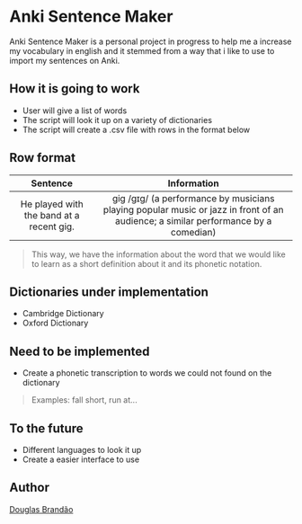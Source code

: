 # Anki Sentence Maker

Anki Sentence Maker is a personal project in progress to help me a increase my vocabulary in english and it stemmed from a way that i like to use to import my sentences on Anki.

## How it is going to work

* User will give a list of words
* The script will look it up on a variety of dictionaries
* The script will create a .csv file with rows in the format below

## Row format

|Sentence|Information|
|:-------------:|:-------------:|
|He played with the band at a recent gig.| gig /ɡɪɡ/ (a performance by musicians playing popular music or jazz in front of an audience; a similar performance by a comedian)|

> This way, we have the information about the word that we would like to learn as a short definition about it and its phonetic notation.

## Dictionaries under implementation

* Cambridge Dictionary
* Oxford Dictionary

## Need to be implemented

* Create a phonetic transcription to words we could not found on the dictionary
> Examples: fall short, run at...

## To the future

* Different languages to look it up
* Create a easier interface to use

## Author

[Douglas Brandão](https://github.com/douglasbrandao)